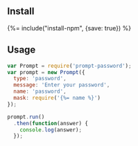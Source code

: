 ## Install
{%= include("install-npm", {save: true}) %}

## Usage

```js
var Prompt = require('prompt-password');
var prompt = new Prompt({
  type: 'password',
  message: 'Enter your password',
  name: 'password',
  mask: require('{%= name %}')
});

prompt.run()
  .then(function(answer) {
    console.log(answer);
  });
```
